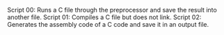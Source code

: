 Script 00: Runs a C file through the preprocessor and save the result into another file.
Script 01: Compiles a C file but does not link.
Script 02: Generates the assembly code of a C code and save it in an output file.
